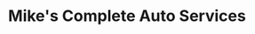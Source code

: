 ---
title: "Mike's Complete Auto Services"
url: /oakland/mikes-complete-auto-services/
shop: Autowerkstatt
---